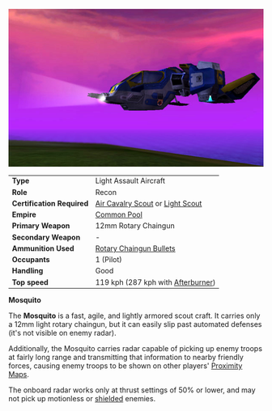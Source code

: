 ![](../images/Mosquito.jpg "Mosquito.jpg")

|                            |                                                                                                                |
| -------------------------- | -------------------------------------------------------------------------------------------------------------- |
| **Type**                   | Light Assault Aircraft                                                                                         |
| **Role**                   | Recon                                                                                                          |
| **Certification Required** | [Air Cavalry Scout](../certifications/Air_Cavalry_Scout.md) or [Light Scout](../certifications/Light_Scout.md) |
| **Empire**                 | [Common Pool](../terminology/Common_Pool.md)                                                                   |
| **Primary Weapon**         | 12mm Rotary Chaingun                                                                                           |
| **Secondary Weapon**       | \-                                                                                                             |
| **Ammunition Used**        | [Rotary Chaingun Bullets](../ammunition/Rotary_Chaingun_Bullets.md)                                            |
| **Occupants**              | 1 (Pilot)                                                                                                      |
| **Handling**               | Good                                                                                                           |
| **Top speed**              | 119 kph (287 kph with [Afterburner](../terminology/Afterburner.md))                                            |

**Mosquito**

The **Mosquito** is a fast, agile, and lightly armored scout craft. It carries
only a 12mm light rotary chaingun, but it can easily slip past automated
defenses (it's not visible on enemy radar).

Additionally, the Mosquito carries radar capable of picking up enemy troops at
fairly long range and transmitting that information to nearby friendly forces,
causing enemy troops to be shown on other players'
[Proximity Maps](../terminology/Proximity_Map.md).

The onboard radar works only at thrust settings of 50% or lower, and may not
pick up motionless or [shielded](../implants/Sensor_Shield.md) enemies.

